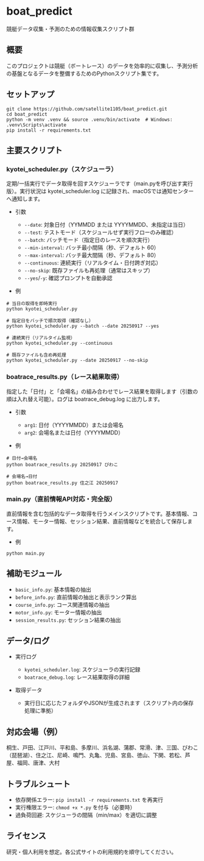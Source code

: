 # boat_predict

競艇データ収集・予測のための情報収集スクリプト群

## 概要

このプロジェクトは競艇（ボートレース）のデータを効率的に収集し、予測分析の基盤となるデータを整備するためのPythonスクリプト集です。

## セットアップ

```
git clone https://github.com/satellite1105/boat_predict.git
cd boat_predict
python -m venv .venv && source .venv/bin/activate  # Windows: .venv\Scripts\activate
pip install -r requirements.txt
```

## 主要スクリプト

### kyotei_scheduler.py（スケジューラ）

定期/一括実行でデータ取得を回すスケジューラです（main.pyを呼び出す実行版）。実行状況は kyotei_scheduler.log に記録され、macOSでは通知センターへ通知します。

- 引数
  - `--date`: 対象日付（YYMMDD または YYYYMMDD、未指定は当日）
  - `--test`: テストモード（スケジュールせず実行フローのみ確認）
  - `--batch`: バッチモード（指定日のレースを順次実行）
  - `--min-interval`: バッチ最小間隔（秒、デフォルト 60）
  - `--max-interval`: バッチ最大間隔（秒、デフォルト 80）
  - `--continuous`: 連続実行（リアルタイム・日付跨ぎ対応）
  - `--no-skip`: 既存ファイルも再処理（通常はスキップ）
  - `--yes`/`-y`: 確認プロンプトを自動承認

- 例
```
# 当日の取得を即時実行
python kyotei_scheduler.py

# 指定日をバッチで順次取得（確認なし）
python kyotei_scheduler.py --batch --date 20250917 --yes

# 連続実行（リアルタイム監視）
python kyotei_scheduler.py --continuous

# 既存ファイルも含め再処理
python kyotei_scheduler.py --date 20250917 --no-skip
```

### boatrace_results.py（レース結果取得）

指定した「日付」と「会場名」の組み合わせでレース結果を取得します（引数の順は入れ替え可能）。ログは boatrace_debug.log に出力します。

- 引数
  - `arg1`: 日付（YYYYMMDD）または会場名
  - `arg2`: 会場名または日付（YYYYMMDD）

- 例
```
# 日付→会場名
python boatrace_results.py 20250917 びわこ

# 会場名→日付
python boatrace_results.py 住之江 20250917
```

### main.py（直前情報API対応・完全版）

直前情報を含む包括的なデータ取得を行うメインスクリプトです。基本情報、コース情報、モーター情報、セッション結果、直前情報などを統合して保存します。

- 例
```
python main.py
```

## 補助モジュール

- `basic_info.py`: 基本情報の抽出
- `before_info.py`: 直前情報の抽出と表示ランク算出
- `course_info.py`: コース関連情報の抽出
- `motor_info.py`: モーター情報の抽出
- `session_results.py`: セッション結果の抽出

## データ/ログ

- 実行ログ
  - `kyotei_scheduler.log`: スケジューラの実行記録
  - `boatrace_debug.log`: レース結果取得の詳細

- 取得データ
  - 実行日に応じたフォルダやJSONが生成されます（スクリプト内の保存処理に準拠）

## 対応会場（例）

桐生、戸田、江戸川、平和島、多摩川、浜名湖、蒲郡、常滑、津、三国、びわこ（琵琶湖）、住之江、尼崎、鳴門、丸亀、児島、宮島、徳山、下関、若松、芦屋、福岡、唐津、大村

## トラブルシュート

- 依存関係エラー: `pip install -r requirements.txt` を再実行
- 実行権限エラー: `chmod +x *.py` を付与（必要時）
- 過負荷回避: スケジューラの間隔（min/max）を適切に調整

## ライセンス

研究・個人利用を想定。各公式サイトの利用規約を順守してください。
